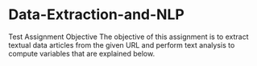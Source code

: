 # Data-Extraction-and-NLP
Test Assignment
	Objective
The objective of this assignment is to extract textual data articles from the given URL and perform text analysis to compute variables that are explained below. 
